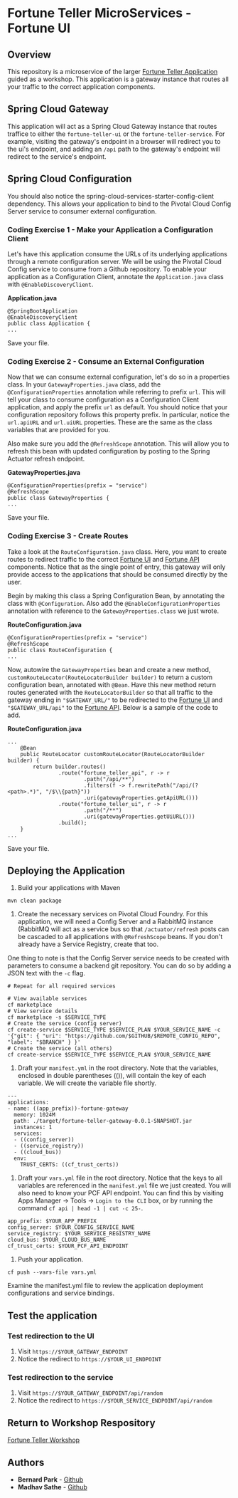 # Fortune Teller MicroServices - Fortune UI

## Overview
This repository is a microservice of the larger [Fortune Teller Application](https://github.com/msathe-tech/fortune-teller) guided as a workshop. This application is a gateway instance that routes all your traffic to the correct application components.

## Spring Cloud Gateway
This application will act as a Spring Cloud Gateway instance that routes traffice to either the `fortune-teller-ui` or the `fortune-teller-service`. For example, visiting the gateway's endpoint in a browser will redirect you to the ui's endpoint, and adding an `/api` path to the gateway's endpoint will redirect to the service's endpoint.

## Spring Cloud Configuration
You should also notice the spring-cloud-services-starter-config-client dependency. This allows your application to bind to the Pivotal Cloud Config Server service to consumer external configuration.

### Coding Exercise 1 - Make your Application a Configuration Client
Let's have this application consume the URLs of its underlying applications through a remote configuration server. We will be using the Pivotal Cloud Config service to consume from a Github repository. To enable your application as a Configuration Client, annotate the `Application.java` class with `@EnableDiscoveryClient`.

**Application.java**

```
@SpringBootApplication
@EnableDiscoveryClient
public class Application {
...
```
Save your file.

### Coding Exercise 2 - Consume an External Configuration
Now that we can consume external configuration, let's do so in a properties class. In your `GatewayProperties.java` class, add the `@ConfigurationProperties` annotation while referring to prefix `url`. This will tell your class to consume configuration as a Configuration Client application, and apply the prefix `url` as default. You should notice that your configuration repository follows this property prefix. In particular, notice the `url.apiURL` and `url.uiURL` properties. These are the same as the class variables that are provided for you.

Also make sure you add the `@RefreshScope` annotation. This will allow you to refresh this bean with updated configuration by posting to the Spring Actuator refresh endpoint.

**GatewayProperties.java**

```
@ConfigurationProperties(prefix = "service")
@RefreshScope
public class GatewayProperties {
...
```

Save your file.

### Coding Exercise 3 - Create Routes
Take a look at the `RouteConfiguration.java` class. Here, you want to create routes to redirect traffic to the correct [Fortune UI](https://github.com/bernardpark/fortune-teller-ui) and [Fortune API](https://github.com/bernardpark/fortune-teller-api) components. Notice that as the single point of entry, this gateway will only provide access to the applications that should be consumed directly by the user.

Begin by making this class a Spring Configuration Bean, by annotating the class with `@Configuration`. Also add the `@EnableConfigurationProperties` annotation with reference to the `GatewayProperties.class` we just wrote. 

**RouteConfiguration.java**

```
@ConfigurationProperties(prefix = "service")
@RefreshScope
public class RouteConfiguration {
...
```

Now, autowire the `GatewayProperties` bean and create a new method, `customRouteLocator(RouteLocatorBuilder builder)` to return a custom configuration bean, annotated with `@Bean`. Have this new method return routes generated with the `RouteLocatorBuilder` so that all traffic to the gateway ending in `"$GATEWAY_URL/"` to be redirected to the [Fortune UI](https://github.com/bernardpark/fortune-teller-ui) and `"$GATEWAY_URL/api"` to the [Fortune API](https://github.com/bernardpark/fortune-teller-api). Below is a sample of the code to add.

**RouteConfiguration.java**

```
...
	@Bean
	public RouteLocator customRouteLocator(RouteLocatorBuilder builder) {
		return builder.routes()
				.route("fortune_teller_api", r -> r
						.path("/api/**")
						.filters(f -> f.rewritePath("/api/(?<path>.*)", "/$\\{path}"))
						.uri(gatewayProperties.getApiURL()))
				.route("fortune_teller_ui", r -> r
						.path("/**")
						.uri(gatewayProperties.getUiURL()))
				.build();
	}
...
```

Save your file.

## Deploying the Application
1. Build your applications with Maven

```
mvn clean package
```

1. Create the necessary services on Pivotal Cloud Foundry. For this application, we will need a Config Server and a RabbitMQ instance (RabbitMQ will act as a service bus so that `/actuator/refresh` posts can be cascaded to all applications with `@RefreshScope` beans. If you don't already have a Service Registry, create that too.

One thing to note is that the Config Server service needs to be created with parameters to consume a backend git repository. You can do so by adding a JSON text with the `-c` flag.

```
# Repeat for all required services

# View available services
cf marketplace
# View service details
cf marketplace -s $SERVICE_TYPE
# Create the service (config server)
cf create-service $SERVICE_TYPE $SERVICE_PLAN $YOUR_SERVICE_NAME -c '{"git": { "uri": "https://github.com/$GITHUB/$REMOTE_CONFIG_REPO", "label": "$BRANCH" } }'
# Create the service (all others)
cf create-service $SERVICE_TYPE $SERVICE_PLAN $YOUR_SERVICE_NAME
```
1. Draft your `manifest.yml` in the root directory. Note that the variables, enclosed in double parentheses (()), will contain the key of each variable. We will create the variable file shortly.

```
---
applications:
- name: ((app_prefix))-fortune-gateway
  memory: 1024M
  path: ./target/fortune-teller-gateway-0.0.1-SNAPSHOT.jar
  instances: 1
  services:
  - ((config_server))
  - ((service_registry))
  - ((cloud_bus))
  env:
    TRUST_CERTS: ((cf_trust_certs))
```

1. Draft your `vars.yml` file in the root directory. Notice that the keys to all variables are referenced in the `manifest.yml` file we just created. You will also need to know your PCF API endpoint. You can find this by visiting Apps Manager -> Tools -> `Login to the CLI` box, or by running the command `cf api | head -1 | cut -c 25-`.

```
app_prefix: $YOUR_APP_PREFIX
config_server: $YOUR_CONFIG_SERVICE_NAME
service_registry: $YOUR_SERVICE_REGISTRY_NAME
cloud_bus: $YOUR_CLOUD_BUS_NAME
cf_trust_certs: $YOUR_PCF_API_ENDPOINT
```

1. Push your application.

```
cf push --vars-file vars.yml
```

Examine the manifest.yml file to review the application deployment configurations and service bindings.

## Test the application

### Test redirection to the UI
1. Visit `https://$YOUR_GATEWAY_ENDPOINT`
1. Notice the redirect to `https://$YOUR_UI_ENDPOINT`

### Test redirection to the service
1. Visit `https://$YOUR_GATEWAY_ENDPOINT/api/random`
1. Notice the redirect to `https://$YOUR_SERVICE_ENDPOINT/api/random`

## Return to Workshop Respository
[Fortune Teller Workshop](https://github.com/msathe-tech/fortune-teller#lab5-implement-a-gateway)

## Authors
* **Bernard Park** - [Github](https://github.com/bernardpark)
* **Madhav Sathe** - [Github](https://github.com/msathe-tech)
